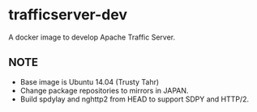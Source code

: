 trafficserver-dev
=================

A docker image to develop Apache Traffic Server.

NOTE
----

- Base image is Ubuntu 14.04 (Trusty Tahr)
- Change package repositories to mirrors in JAPAN.
- Build spdylay and nghttp2 from HEAD to support SDPY and HTTP/2.
